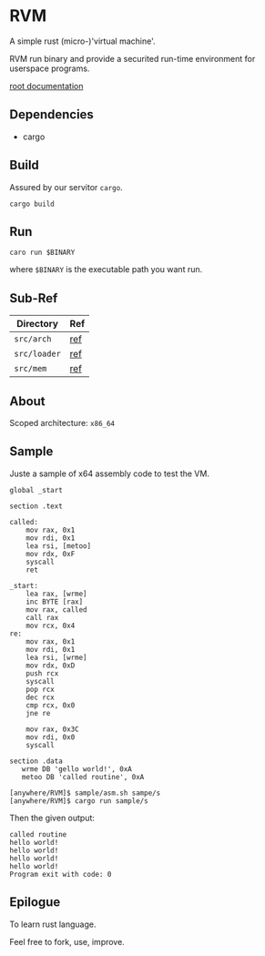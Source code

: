 # RVM

A simple rust (micro-)'virtual machine'.

RVM run binary and provide a securited run-time environment for userspace programs.

[root documentation](doc/root.md)

## Dependencies

* cargo

## Build

Assured by our servitor `cargo`.

`cargo build`

## Run

`caro run $BINARY`

where `$BINARY` is the executable path you want run.

## Sub-Ref

| Directory     | Ref                   |
|---------------|-----------------------|
| `src/arch`    | [ref](src/arch)       |
| `src/loader`  | [ref](src/loader)     |
| `src/mem`     | [ref](src/mem)        |

## About

Scoped architecture: `x86_64`

## Sample

Juste a sample of x64 assembly code to test the VM.

```assembly
global _start

section .text

called:
    mov rax, 0x1
    mov rdi, 0x1
    lea rsi, [metoo]
    mov rdx, 0xF
    syscall
    ret

_start:
    lea rax, [wrme]
    inc BYTE [rax]
    mov rax, called
    call rax
    mov rcx, 0x4
re:
    mov rax, 0x1
    mov rdi, 0x1
    lea rsi, [wrme]
    mov rdx, 0xD
    push rcx
    syscall
    pop rcx
    dec rcx
    cmp rcx, 0x0
    jne re

    mov rax, 0x3C
    mov rdi, 0x0
    syscall

section .data
   wrme DB 'gello world!', 0xA
   metoo DB 'called routine', 0xA
```

```shell
[anywhere/RVM]$ sample/asm.sh sampe/s
[anywhere/RVM]$ cargo run sample/s
```

Then the given output:

```
called routine
hello world!
hello world!
hello world!
hello world!
Program exit with code: 0
```

## Epilogue

To learn rust language.

Feel free to fork, use, improve.